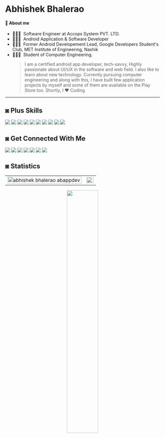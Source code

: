 # Abhishek Bhalerao

#### 📃 About me

- 👨🏻‍🔬 &nbsp;Software Engineer at Accops System PVT. LTD.
- 👨🏻‍🔬 &nbsp;Android Application & Software Developer
- 👨🏻‍🔬 &nbsp;Former Android Developement Lead, Google Developers Student's Club, MET Institute of Engineering, Nashik
- 👨🏻‍💻 &nbsp;Student of Computer Engineering.
  > I am a certified android app developer, tech-savvy, Highly passionate about UI/UX in the software and web field. I also like to learn about new technology. Currently pursuing computer engineering and along with this, I have built few application projects by myself and some of them are available on the Play Store too. Shortly, I ❤️ Coding

<div>
   <hr>
   
   ## ◙ Plus Skills
   
   ![](https://img.shields.io/badge/-Java-DD2C00?style=for-the-badge&logo=Java&logoColor=white)
   ![](https://img.shields.io/badge/-Kotlin-311B92?style=for-the-badge&logo=Kotlin&logoColor=white)
   ![](https://img.shields.io/badge/-Android-3DDC84?style=for-the-badge&logo=Android&logoColor=white)
   ![](https://img.shields.io/badge/-Android%20Studio-3DDC84?style=for-the-badge&logo=Android%20Studio&logoColor=white)
   ![](https://img.shields.io/badge/-VSCode-24A4EB?style=for-the-badge&logo=Visual%20Studio%20Code&logoColor=fff)
   ![](https://img.shields.io/badge/-Intellij%20IDEA%20Community-000000?style=for-the-badge&logo=Intellij%20IDEA&logoColor=white)
   ![](https://img.shields.io/badge/-Git-F05032?style=for-the-badge&logo=Git&logoColor=white)
   ![](https://img.shields.io/badge/-Postman-FF6C37?style=for-the-badge&logo=Postman&logoColor=white)
   ![](https://img.shields.io/badge/-MySQL-4479A1?style=for-the-badge&logo=Mysql&logoColor=white)
   ![](https://img.shields.io/badge/-Firebase-FFA000?style=for-the-badge&logo=Firebase&logoColor=white)
   
   ## ◙ Get Connected With Me
   
   [![](https://img.shields.io/badge/-@ABAppDev-181717?style=flat-rounded&logo=Github&logoColor=white)](https://github.com/abappdev)
   [![](https://img.shields.io/badge/-@ABAppDev-0A66C2?style=flat-rounded&logo=Linkedin&logoColor=white)](https://linkedin.com/in/abappdev)
   [![](https://img.shields.io/badge/-@ABAppDev-2196F3?style=flat-rounded&logo=Twitter&logoColor=white)](https://twitter.com/abappdev)
   [![](https://img.shields.io/badge/-@Abhishek%20Bhalerao-F44336?style=flat-rounded&logo=GMail&logoColor=white)](mailto:abhishekbhalerao.appdev@gmail.com)
   [![](https://img.shields.io/badge/-@AB%20AppDev-F58025?style=flat-rounded&logo=Stack%20Overflow&logoColor=white)](https://stackoverflow.com/users/13472383/ab-appdev)
   [![](https://img.shields.io/badge/-@AB%20AppDev%20TM-5851DB?style=flat-rounded&logo=Instagram&logoColor=white)](https://www.instagram.com/abappdev/)
   [![](https://img.shields.io/badge/-@Abhishek%20Bhalerao-E1306C?style=flat-rounded&logo=Instagram&logoColor=white)](https://www.instagram.com/me.abhishekbhalerao/)
   
   
   ## ◙ Statistics
   
<table>
  <tr>
    <td>
    <img align="left" src="https://github-readme-stats.vercel.app/api?username=ABAppDev&show_icons=true&hide_border=false&icon_color=2962FF&title_color=2962FF"  alt="abhishek bhalerao abappdev" style='width:100%;'>
    </td>
    <td>
  <img align="right" src="https://github-readme-streak-stats.herokuapp.com/?user=abappdev&theme=light" style='width:100%;'>
    </td>
  </tr>
</table>

<div align="center">
<p> <img align="center" src="https://github-readme-stats.vercel.app/api/top-langs/?username=ABAppDev&layout=compact"  style='width: 45%;'></p>
  </div>
  
   </div>
